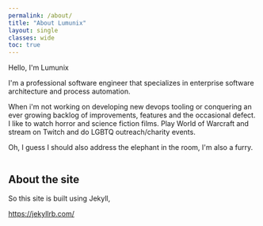 ```yaml
---
permalink: /about/
title: "About Lumunix"
layout: single
classes: wide
toc: true
---
```


Hello, I'm Lumunix

I'm a professional software engineer that specializes in enterprise software architecture and process automation.


When i'm not working on developing new devops tooling or conquering an ever growing backlog of improvements, features and the occasional defect.
I like to watch horror and science fiction films. Play World of Warcraft
 and stream on Twitch and do LGBTQ outreach/charity events.



Oh, I guess I should also address the elephant in the room, I'm also a furry.

<img src="{{ site.url }}{{ site.baseurl }}/assets/images/hi.png" alt="">

## About the site

So this site is built using Jekyll,

https://jekyllrb.com/

<img src="{{ site.url }}{{ site.baseurl }}/assets/images/computer.png" alt="">
